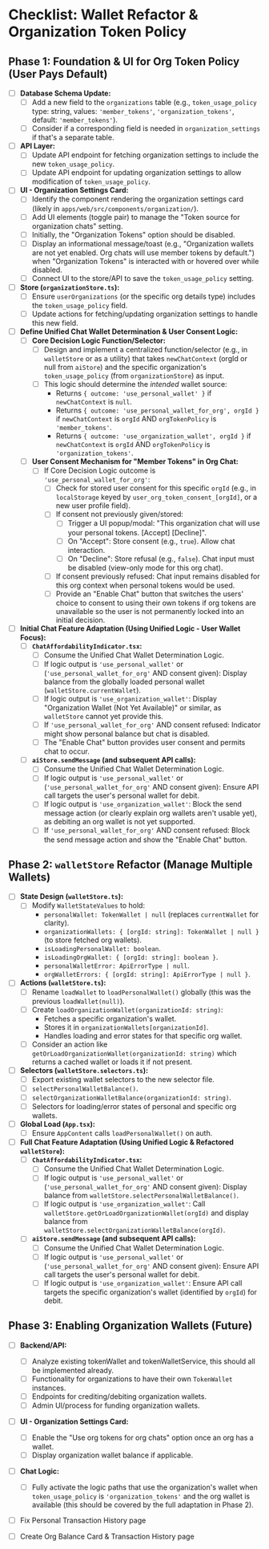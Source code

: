 # Checklist: Wallet Refactor & Organization Token Policy

## Phase 1: Foundation & UI for Org Token Policy (User Pays Default)

*   [ ] **Database Schema Update:**
    *   [ ] Add a new field to the `organizations` table (e.g., `token_usage_policy` type: string, values: `'member_tokens'`, `'organization_tokens'`, default: `'member_tokens'`).
    *   [ ] Consider if a corresponding field is needed in `organization_settings` if that's a separate table.
*   [ ] **API Layer:**
    *   [ ] Update API endpoint for fetching organization settings to include the new `token_usage_policy`.
    *   [ ] Update API endpoint for updating organization settings to allow modification of `token_usage_policy`.
*   [ ] **UI - Organization Settings Card:**
    *   [ ] Identify the component rendering the organization settings card (likely in `apps/web/src/components/organization/`).
    *   [ ] Add UI elements (toggle pair) to manage the "Token source for organization chats" setting.
    *   [ ] Initially, the "Organization Tokens" option should be disabled.
    *   [ ] Display an informational message/toast (e.g., "Organization wallets are not yet enabled. Org chats will use member tokens by default.") when "Organization Tokens" is interacted with or hovered over while disabled.
    *   [ ] Connect UI to the store/API to save the `token_usage_policy` setting.
*   [ ] **Store (`organizationStore.ts`):**
    *   [ ] Ensure `userOrganizations` (or the specific org details type) includes the `token_usage_policy` field.
    *   [ ] Update actions for fetching/updating organization settings to handle this new field.
*   [ ] **Define Unified Chat Wallet Determination & User Consent Logic:**
    *   [ ] **Core Decision Logic Function/Selector:**
        *   [ ] Design and implement a centralized function/selector (e.g., in `walletStore` or as a utility) that takes `newChatContext` (orgId or null from `aiStore`) and the specific organization's `token_usage_policy` (from `organizationStore`) as input.
        *   [ ] This logic should determine the *intended* wallet source:
            *   Returns `{ outcome: 'use_personal_wallet' }` if `newChatContext` is `null`.
            *   Returns `{ outcome: 'use_personal_wallet_for_org', orgId }` if `newChatContext` is `orgId` AND `orgTokenPolicy` is `'member_tokens'`.
            *   Returns `{ outcome: 'use_organization_wallet', orgId }` if `newChatContext` is `orgId` AND `orgTokenPolicy` is `'organization_tokens'`.
    *   [ ] **User Consent Mechanism for "Member Tokens" in Org Chat:**
        *   [ ] If Core Decision Logic outcome is `'use_personal_wallet_for_org'`:
            *   [ ] Check for stored user consent for this specific `orgId` (e.g., in `localStorage` keyed by `user_org_token_consent_[orgId]`, or a new user profile field).
            *   [ ] If consent not previously given/stored:
                *   [ ] Trigger a UI popup/modal: "This organization chat will use your personal tokens. [Accept] [Decline]".
                *   [ ] On "Accept": Store consent (e.g., `true`). Allow chat interaction.
                *   [ ] On "Decline": Store refusal (e.g., `false`). Chat input must be disabled (view-only mode for this org chat).
            *   [ ] If consent previously refused: Chat input remains disabled for this org context when personal tokens would be used.
            *   [ ] Provide an "Enable Chat" button that switches the users' choice to consent to using their own tokens if org tokens are unavailable so the user is not permanently locked into an initial decision.
*   [ ] **Initial Chat Feature Adaptation (Using Unified Logic - User Wallet Focus):**
    *   [ ] **`ChatAffordabilityIndicator.tsx`:**
        *   [ ] Consume the Unified Chat Wallet Determination Logic.
        *   [ ] If logic output is `'use_personal_wallet'` or (`'use_personal_wallet_for_org'` AND consent given): Display balance from the globally loaded personal wallet (`walletStore.currentWallet`).
        *   [ ] If logic output is `'use_organization_wallet'`: Display "Organization Wallet (Not Yet Available)" or similar, as `walletStore` cannot yet provide this.
        *   [ ] If `'use_personal_wallet_for_org'` AND consent refused: Indicator might show personal balance but chat is disabled.
        *   [ ] The "Enable Chat" button provides user consent and permits chat to occur. 
    *   [ ] **`aiStore.sendMessage` (and subsequent API calls):**
        *   [ ] Consume the Unified Chat Wallet Determination Logic.
        *   [ ] If logic output is `'use_personal_wallet'` or (`'use_personal_wallet_for_org'` AND consent given): Ensure API call targets the user's personal wallet for debit.
        *   [ ] If logic output is `'use_organization_wallet'`: Block the send message action (or clearly explain org wallets aren't usable yet), as debiting an org wallet is not yet supported.
        *   [ ] If `'use_personal_wallet_for_org'` AND consent refused: Block the send message action and show the "Enable Chat" button.

## Phase 2: `walletStore` Refactor (Manage Multiple Wallets)

*   [ ] **State Design (`walletStore.ts`):**
    *   [ ] Modify `WalletStateValues` to hold:
        *   `personalWallet: TokenWallet | null` (replaces `currentWallet` for clarity).
        *   `organizationWallets: { [orgId: string]: TokenWallet | null }` (to store fetched org wallets).
        *   `isLoadingPersonalWallet: boolean`.
        *   `isLoadingOrgWallet: { [orgId: string]: boolean }`.
        *   `personalWalletError: ApiErrorType | null`.
        *   `orgWalletErrors: { [orgId: string]: ApiErrorType | null }`.
*   [ ] **Actions (`walletStore.ts`):**
    *   [ ] Rename `loadWallet` to `loadPersonalWallet()` globally (this was the previous `loadWallet(null)`).
    *   [ ] Create `loadOrganizationWallet(organizationId: string)`:
        *   Fetches a specific organization's wallet.
        *   Stores it in `organizationWallets[organizationId]`.
        *   Handles loading and error states for that specific org wallet.
    *   [ ] Consider an action like `getOrLoadOrganizationWallet(organizationId: string)` which returns a cached wallet or loads it if not present.
*   [ ] **Selectors (`walletStore.selectors.ts`):**
    *   [ ] Export existing wallet selectors to the new selector file.
    *   [ ] `selectPersonalWalletBalance()`.
    *   [ ] `selectOrganizationWalletBalance(organizationId: string)`.
    *   [ ] Selectors for loading/error states of personal and specific org wallets.
*   [ ] **Global Load (`App.tsx`):**
    *   [ ] Ensure `AppContent` calls `loadPersonalWallet()` on auth.
*   [ ] **Full Chat Feature Adaptation (Using Unified Logic & Refactored `walletStore`):**
    *   [ ] **`ChatAffordabilityIndicator.tsx`:**
        *   [ ] Consume the Unified Chat Wallet Determination Logic.
        *   [ ] If logic output is `'use_personal_wallet'` or (`'use_personal_wallet_for_org'` AND consent given): Display balance from `walletStore.selectPersonalWalletBalance()`.
        *   [ ] If logic output is `'use_organization_wallet'`: Call `walletStore.getOrLoadOrganizationWallet(orgId)` and display balance from `walletStore.selectOrganizationWalletBalance(orgId)`.
    *   [ ] **`aiStore.sendMessage` (and subsequent API calls):**
        *   [ ] Consume the Unified Chat Wallet Determination Logic.
        *   [ ] If logic output is `'use_personal_wallet'` or (`'use_personal_wallet_for_org'` AND consent given): Ensure API call targets the user's personal wallet for debit.
        *   [ ] If logic output is `'use_organization_wallet'`: Ensure API call targets the specific organization's wallet (identified by `orgId`) for debit.

## Phase 3: Enabling Organization Wallets (Future)

*   [ ] **Backend/API:**
    *   [ ] Analyze existing tokenWallet and tokenWalletService, this should all be implemented already.
    *   [ ] Functionality for organizations to have their own `TokenWallet` instances.
    *   [ ] Endpoints for crediting/debiting organization wallets.
    *   [ ] Admin UI/process for funding organization wallets.
*   [ ] **UI - Organization Settings Card:**
    *   [ ] Enable the "Use org tokens for org chats" option once an org has a wallet.
    *   [ ] Display organization wallet balance if applicable.
*   [ ] **Chat Logic:**
    *   [ ] Fully activate the logic paths that use the organization's wallet when `token_usage_policy` is `'organization_tokens'` and the org wallet is available (this should be covered by the full adaptation in Phase 2). 

*   [ ] Fix Personal Transaction History page 
*   [ ] Create Org Balance Card & Transaction History page

